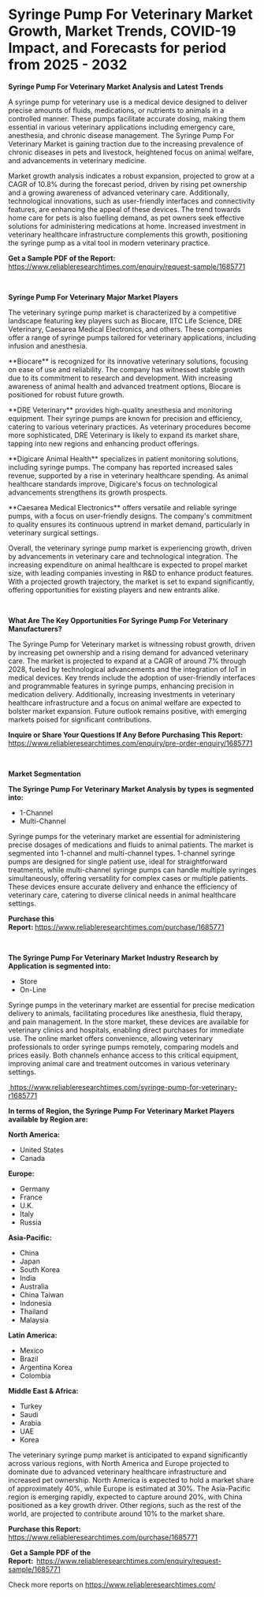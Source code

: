 <p><h1>Syringe Pump For Veterinary Market Growth, Market Trends, COVID-19 Impact, and Forecasts for period from 2025 - 2032</h1></p><p><strong>Syringe Pump For Veterinary Market Analysis and Latest Trends</strong></p>
<p><p>A syringe pump for veterinary use is a medical device designed to deliver precise amounts of fluids, medications, or nutrients to animals in a controlled manner. These pumps facilitate accurate dosing, making them essential in various veterinary applications including emergency care, anesthesia, and chronic disease management. The Syringe Pump For Veterinary Market is gaining traction due to the increasing prevalence of chronic diseases in pets and livestock, heightened focus on animal welfare, and advancements in veterinary medicine.</p><p>Market growth analysis indicates a robust expansion, projected to grow at a CAGR of 10.8% during the forecast period, driven by rising pet ownership and a growing awareness of advanced veterinary care. Additionally, technological innovations, such as user-friendly interfaces and connectivity features, are enhancing the appeal of these devices. The trend towards home care for pets is also fuelling demand, as pet owners seek effective solutions for administering medications at home. Increased investment in veterinary healthcare infrastructure complements this growth, positioning the syringe pump as a vital tool in modern veterinary practice.</p></p>
<p><strong>Get a Sample PDF of the Report:&nbsp;</strong> <a href="https://www.reliableresearchtimes.com/enquiry/request-sample/1685771?utm_campaign=3036&utm_medium=2&utm_source=Github&utm_content=ia&utm_term=24032025&utm_id=syringe-pump-for-veterinary">https://www.reliableresearchtimes.com/enquiry/request-sample/1685771</a></p>
<p>&nbsp;</p>
<p><strong>Syringe Pump For Veterinary Major Market Players</strong></p>
<p><p>The veterinary syringe pump market is characterized by a competitive landscape featuring key players such as Biocare, IITC Life Science, DRE Veterinary, Caesarea Medical Electronics, and others. These companies offer a range of syringe pumps tailored for veterinary applications, including infusion and anesthesia.</p><p>**Biocare** is recognized for its innovative veterinary solutions, focusing on ease of use and reliability. The company has witnessed stable growth due to its commitment to research and development. With increasing awareness of animal health and advanced treatment options, Biocare is positioned for robust future growth.</p><p>**DRE Veterinary** provides high-quality anesthesia and monitoring equipment. Their syringe pumps are known for precision and efficiency, catering to various veterinary practices. As veterinary procedures become more sophisticated, DRE Veterinary is likely to expand its market share, tapping into new regions and enhancing product offerings.</p><p>**Digicare Animal Health** specializes in patient monitoring solutions, including syringe pumps. The company has reported increased sales revenue, supported by a rise in veterinary healthcare spending. As animal healthcare standards improve, Digicare's focus on technological advancements strengthens its growth prospects.</p><p>**Caesarea Medical Electronics** offers versatile and reliable syringe pumps, with a focus on user-friendly designs. The company's commitment to quality ensures its continuous uptrend in market demand, particularly in veterinary surgical settings.</p><p>Overall, the veterinary syringe pump market is experiencing growth, driven by advancements in veterinary care and technological integration. The increasing expenditure on animal healthcare is expected to propel market size, with leading companies investing in R&D to enhance product features. With a projected growth trajectory, the market is set to expand significantly, offering opportunities for existing players and new entrants alike.</p></p>
<p>&nbsp;</p>
<p><strong>What Are The Key Opportunities For Syringe Pump For Veterinary Manufacturers?</strong></p>
<p><p>The Syringe Pump for Veterinary market is witnessing robust growth, driven by increasing pet ownership and a rising demand for advanced veterinary care. The market is projected to expand at a CAGR of around 7% through 2028, fueled by technological advancements and the integration of IoT in medical devices. Key trends include the adoption of user-friendly interfaces and programmable features in syringe pumps, enhancing precision in medication delivery. Additionally, increasing investments in veterinary healthcare infrastructure and a focus on animal welfare are expected to bolster market expansion. Future outlook remains positive, with emerging markets poised for significant contributions.</p></p>
<p><strong>Inquire or Share Your Questions If Any Before Purchasing This Report:</strong> <a href="https://www.reliableresearchtimes.com/enquiry/pre-order-enquiry/1685771?utm_campaign=3036&utm_medium=2&utm_source=Github&utm_content=ia&utm_term=24032025&utm_id=syringe-pump-for-veterinary">https://www.reliableresearchtimes.com/enquiry/pre-order-enquiry/1685771</a></p>
<p>&nbsp;</p>
<p><strong>Market Segmentation</strong></p>
<p><strong>The Syringe Pump For Veterinary Market Analysis by types is segmented into:</strong></p>
<p><ul><li>1-Channel</li><li>Multi-Channel</li></ul></p>
<p><p>Syringe pumps for the veterinary market are essential for administering precise dosages of medications and fluids to animal patients. The market is segmented into 1-channel and multi-channel types. 1-channel syringe pumps are designed for single patient use, ideal for straightforward treatments, while multi-channel syringe pumps can handle multiple syringes simultaneously, offering versatility for complex cases or multiple patients. These devices ensure accurate delivery and enhance the efficiency of veterinary care, catering to diverse clinical needs in animal healthcare settings.</p></p>
<p><strong>Purchase this Report:&nbsp;</strong><a href="https://www.reliableresearchtimes.com/purchase/1685771?utm_campaign=3036&utm_medium=2&utm_source=Github&utm_content=ia&utm_term=24032025&utm_id=syringe-pump-for-veterinary">https://www.reliableresearchtimes.com/purchase/1685771</a></p>
<p>&nbsp;</p>
<p><strong>The Syringe Pump For Veterinary Market Industry Research by Application is segmented into:</strong></p>
<p><ul><li>Store</li><li>On-Line</li></ul></p>
<p><p>Syringe pumps in the veterinary market are essential for precise medication delivery to animals, facilitating procedures like anesthesia, fluid therapy, and pain management. In the store market, these devices are available for veterinary clinics and hospitals, enabling direct purchases for immediate use. The online market offers convenience, allowing veterinary professionals to order syringe pumps remotely, comparing models and prices easily. Both channels enhance access to this critical equipment, improving animal care and treatment outcomes in various veterinary settings.</p></p>
<p><a href="https://www.reliableresearchtimes.com/syringe-pump-for-veterinary-r1685771?utm_campaign=3036&utm_medium=2&utm_source=Github&utm_content=ia&utm_term=24032025&utm_id=syringe-pump-for-veterinary">&nbsp;https://www.reliableresearchtimes.com/syringe-pump-for-veterinary-r1685771</a></p>
<p><strong>In terms of Region, the Syringe Pump For Veterinary Market Players available by Region are:</strong></p>
<p>
    <p> <strong> North America: </strong>
        <ul>
            <li>United States</li>
            <li>Canada</li>
        </ul>
        </p> 
    <p> <strong> Europe: </strong>
        <ul>
            <li>Germany</li>
            <li>France</li>
            <li>U.K.</li>
            <li>Italy</li>
            <li>Russia</li>
        </ul>
        </p> 
    <p> <strong> Asia-Pacific: </strong>
        <ul>
            <li>China</li>
            <li>Japan</li>
            <li>South Korea</li>
            <li>India</li>
            <li>Australia</li>
            <li>China Taiwan</li>
            <li>Indonesia</li>
            <li>Thailand</li>
            <li>Malaysia</li>
        </ul>
        </p> 
    <p> <strong> Latin America: </strong>
        <ul>
            <li>Mexico</li>
            <li>Brazil</li>
            <li>Argentina Korea</li>
            <li>Colombia</li>
        </ul>
        </p> 
    <p> <strong> Middle East & Africa: </strong>
        <ul>
            <li>Turkey</li>
            <li>Saudi</li>
            <li>Arabia</li>
            <li>UAE</li>
            <li>Korea</li>
        </ul>
    </p>
    </p>
<p><p>The veterinary syringe pump market is anticipated to expand significantly across various regions, with North America and Europe projected to dominate due to advanced veterinary healthcare infrastructure and increased pet ownership. North America is expected to hold a market share of approximately 40%, while Europe is estimated at 30%. The Asia-Pacific region is emerging rapidly, expected to capture around 20%, with China positioned as a key growth driver. Other regions, such as the rest of the world, are projected to contribute around 10% to the market share.</p></p>
<p><strong>Purchase this Report: </strong><a href="https://www.reliableresearchtimes.com/purchase/1685771?utm_campaign=3036&utm_medium=2&utm_source=Github&utm_content=ia&utm_term=24032025&utm_id=syringe-pump-for-veterinary">https://www.reliableresearchtimes.com/purchase/1685771</a></p>
<p>&nbsp;<strong>Get a Sample PDF of the Report:&nbsp;&nbsp;</strong><a href="https://www.reliableresearchtimes.com/enquiry/request-sample/1685771?utm_campaign=3036&utm_medium=2&utm_source=Github&utm_content=ia&utm_term=24032025&utm_id=syringe-pump-for-veterinary">https://www.reliableresearchtimes.com/enquiry/request-sample/1685771</a></p>
<p><strong></strong></p>
<p>Check more reports on <a href="https://www.reliableresearchtimes.com/?utm_campaign=3036&utm_medium=2&utm_source=Github&utm_content=ia&utm_term=24032025&utm_id=syringe-pump-for-veterinary">https://www.reliableresearchtimes.com/</a></p>